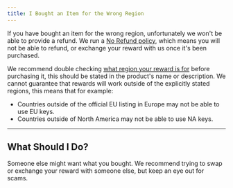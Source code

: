 ```yaml
---
title: I Bought an Item for the Wrong Region
---
```


If you have bought an item for the wrong region, unfortunately we won't be able to provide a refund. We run a
[No Refund policy](/docs/rewards/rewards-support/i-want-a-refund), which means you will not be able to refund, or
exchange your reward with us once it's been purchased.

We recommend double checking [what region your reward is for](/docs/rewards/rewards-faq/what-region-is-this-reward-for)
before purchasing it, this should be stated in the product's name or description. We cannot guarantee that rewards will
work outside of the explicitly stated regions, this means that for example:

- Countries outside of the official EU listing in Europe may not be able to use EU keys.
- Countries outside of North America may not be able to use NA keys.

---

## What Should I Do?

Someone else might want what you bought. We recommend trying to swap or exchange your reward with someone else, but keep
an eye out for scams.
